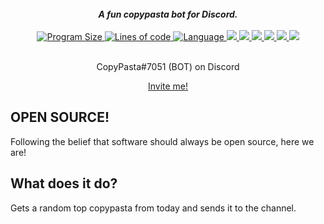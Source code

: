 <div align="center">
  <br>
  <strong><i>A fun copypasta bot for Discord.</i></strong>
  <br>
  <br>
  <a href="https://github.com/kevlu8/copypasta/">
    <img src="https://img.shields.io/github/languages/code-size/kevlu8/copypasta" alt="Program Size">
  </a>
  
  <a href="https://youtube.com/watch?v=dQw4w9WgXcQ">
    <img src="https://img.shields.io/tokei/lines/github/kevlu8/copypasta" alt = "Lines of code">
  </a>
  
  <a href="">
    <img src="https://img.shields.io/github/languages/top/kevlu8/copypasta" alt = "Language">
  </a>
  
  <a href="">
    <img src="https://www.codefactor.io/Content/badges/AMinus.svg">
  </a>
  
  <a href="https://discord.gg/9yYdwNHXVu">
    <img src="https://img.shields.io/discord/883065350520991784?style=plastic">
  </a>
 
  <a href="">
    <img src="https://img.shields.io/github/issues/kevlu8/copypasta">
  </a>
  
  <a href="https://www.gnu.org/licenses/gpl-3.0.en.html">
    <img src="https://img.shields.io/github/license/kevlu8/copypasta">
  </a>
  
  <a href="">
    <img src="https://img.shields.io/github/stars/kevlu8/copypasta?style=social">
  </a>
  
  <a href="">
    <img src="https://img.shields.io/github/commit-activity/m/kevlu8/copypasta">
  </a>
  <br>
  <br>

CopyPasta#7051 (BOT) on Discord

[Invite me!](https://discord.com/api/oauth2/authorize?client_id=882832904605020190&permissions=18432&scope=bot)
  
</div>

## OPEN SOURCE!
Following the belief that software should always be open source, here we are!

## What does it do?

Gets a random top copypasta from today and sends it to the channel.
